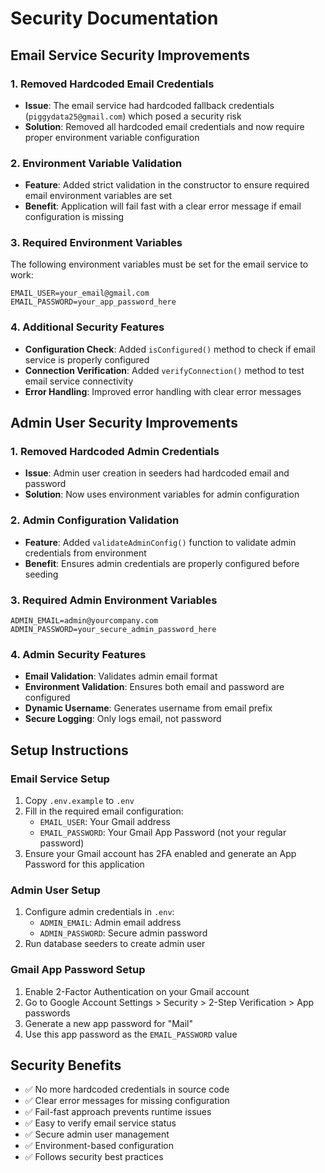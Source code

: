 # Security Documentation

## Email Service Security Improvements

### 1. Removed Hardcoded Email Credentials

- **Issue**: The email service had hardcoded fallback credentials (`piggydata25@gmail.com`) which posed a security risk
- **Solution**: Removed all hardcoded email credentials and now require proper environment variable configuration

### 2. Environment Variable Validation

- **Feature**: Added strict validation in the constructor to ensure required email environment variables are set
- **Benefit**: Application will fail fast with a clear error message if email configuration is missing

### 3. Required Environment Variables

The following environment variables must be set for the email service to work:

```env
EMAIL_USER=your_email@gmail.com
EMAIL_PASSWORD=your_app_password_here
```

### 4. Additional Security Features

- **Configuration Check**: Added `isConfigured()` method to check if email service is properly configured
- **Connection Verification**: Added `verifyConnection()` method to test email service connectivity
- **Error Handling**: Improved error handling with clear error messages

## Admin User Security Improvements

### 1. Removed Hardcoded Admin Credentials

- **Issue**: Admin user creation in seeders had hardcoded email and password
- **Solution**: Now uses environment variables for admin configuration

### 2. Admin Configuration Validation

- **Feature**: Added `validateAdminConfig()` function to validate admin credentials from environment
- **Benefit**: Ensures admin credentials are properly configured before seeding

### 3. Required Admin Environment Variables

```env
ADMIN_EMAIL=admin@yourcompany.com
ADMIN_PASSWORD=your_secure_admin_password_here
```

### 4. Admin Security Features

- **Email Validation**: Validates admin email format
- **Environment Validation**: Ensures both email and password are configured
- **Dynamic Username**: Generates username from email prefix
- **Secure Logging**: Only logs email, not password

## Setup Instructions

### Email Service Setup

1. Copy `.env.example` to `.env`
2. Fill in the required email configuration:
   - `EMAIL_USER`: Your Gmail address
   - `EMAIL_PASSWORD`: Your Gmail App Password (not your regular password)
3. Ensure your Gmail account has 2FA enabled and generate an App Password for this application

### Admin User Setup

1. Configure admin credentials in `.env`:
   - `ADMIN_EMAIL`: Admin email address
   - `ADMIN_PASSWORD`: Secure admin password
2. Run database seeders to create admin user

### Gmail App Password Setup

1. Enable 2-Factor Authentication on your Gmail account
2. Go to Google Account Settings > Security > 2-Step Verification > App passwords
3. Generate a new app password for "Mail"
4. Use this app password as the `EMAIL_PASSWORD` value

## Security Benefits

- ✅ No more hardcoded credentials in source code
- ✅ Clear error messages for missing configuration
- ✅ Fail-fast approach prevents runtime issues
- ✅ Easy to verify email service status
- ✅ Secure admin user management
- ✅ Environment-based configuration
- ✅ Follows security best practices
